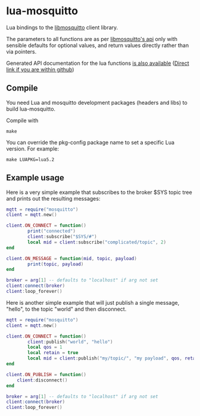 lua-mosquitto
=============

Lua bindings to the [libmosquitto](http://www.mosquitto.org/) client library.

The parameters to all functions are as per [libmosquitto's api](http://mosquitto.org/api)
only with sensible defaults for optional values, and return values directly
rather than via pointers.

Generated API documentation for the lua functions [is also available](docs/)
([Direct link if you are within github](https://flukso.github.io/lua-mosquitto/docs))

Compile
-------
You need Lua and mosquitto development packages (headers and libs) to
build lua-mosquitto.

Compile with

    make

You can override the pkg-config package name to set a specific Lua version.
For example:

    make LUAPKG=lua5.2

Example usage
-------------

Here is a very simple example that subscribes to the broker $SYS topic tree
and prints out the resulting messages:

```Lua
mqtt = require("mosquitto")
client = mqtt.new()

client.ON_CONNECT = function()
        print("connected")
        client:subscribe("$SYS/#")
        local mid = client:subscribe("complicated/topic", 2)
end

client.ON_MESSAGE = function(mid, topic, payload)
        print(topic, payload)
end

broker = arg[1] -- defaults to "localhost" if arg not set
client:connect(broker)
client:loop_forever()
```

Here is another simple example that will just publish a single message,
"hello", to the topic "world" and then disconnect.

```Lua
mqtt = require("mosquitto")
client = mqtt.new()

client.ON_CONNECT = function()
        client:publish("world", "hello")
        local qos = 1
        local retain = true
        local mid = client:publish("my/topic/", "my payload", qos, retain)
end

client.ON_PUBLISH = function()
	client:disconnect()
end

broker = arg[1] -- defaults to "localhost" if arg not set
client:connect(broker)
client:loop_forever()
```

